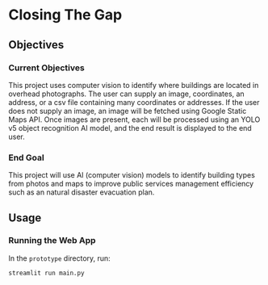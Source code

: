 # Closing The Gap

## Objectives

### Current Objectives

This project uses computer vision to identify where buildings are located in overhead photographs. The user can supply an image, coordinates, an address, or a csv file containing many coordinates or addresses. If the user does not supply an image, an image will be fetched using Google Static Maps API. Once images are present, each will be processed using an YOLO v5 object recognition AI model, and the end result is displayed to the end user.

### End Goal

This project will use AI (computer vision) models to identify building types from photos and maps to improve public services management efficiency such as an natural disaster evacuation plan.

## Usage

### Running the Web App

In the `prototype` directory, run:

```bash
streamlit run main.py
```
